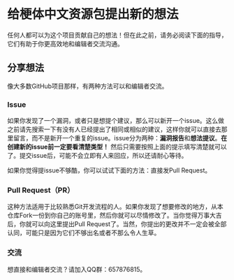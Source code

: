 # 给梗体中文资源包提出新的想法
任何人都可以为这个项目贡献自己的想法！但在此之前，请务必阅读下面的指导，它们有助于你更高效地和编辑者交流沟通。
## 分享想法
像大多数GitHub项目那样，有两种方法可以和编辑者交流。
### Issue
如果你发现了一个漏洞，或者只是想提个建议，那么可以新开一个issue。这么做之前请先搜索一下有没有人已经提出了相同或相似的建议，这样你就可以直接去那里留言，而不是新开一个重复的issue。issue分为两种：**漏洞报告**和**想法提议**。**在创建新的issue前一定要看清楚类型！** 然后只需要按照上面的提示填写清楚就可以了。提交issue后，可能不会立即有人来回应，所以还请耐心等待。

如果你觉得提issue不够酷，你可以试试下面的方法：直接发Pull Request。
### Pull Request（PR）
这种方法适用于比较熟悉Git开发流程的人。如果你发现了想要修改的地方，从本仓库Fork一份到你自己的账号里，然后你就可以尽情修改了。当你觉得万事大吉后，你就可以向这里提出Pull Request了。当然，你提出的更改并不一定会被全部认同，可能只是因为它们不够出名或者不那么令人生草。

### 交流
想直接和编辑者交流？请加入QQ群：657876815。